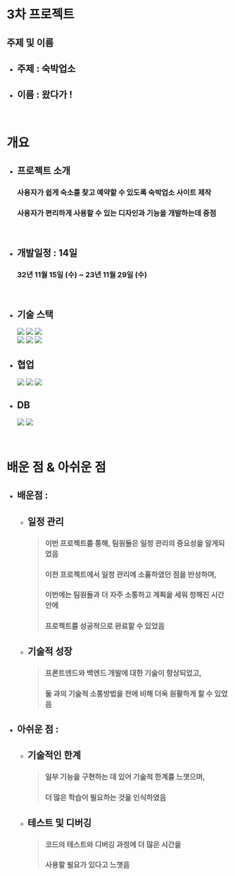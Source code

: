 # 3차 프로젝트

## 주제 및 이름
  - ## 주제 : 숙박업소
  - ## 이름 : 왔다가 !

<br />

# 개요

- ## 프로젝트 소개
  ### 사용자가 쉽게 숙소를 찾고 예약할 수 있도록 숙박업소 사이트 제작
  ### 사용자가 편리하게 사용할 수 있는 디자인과 기능을 개발하는데 중점

<br />

- ## 개발일정 : 14일
  ### 32년 11월 15일 (수) ~ 23년 11월 29일 (수)

<br>

- ## 기술 스택
  <img src="https://img.shields.io/badge/html5-E34F26?style=for-the-badge&logo=html5&logoColor=white">
  <img src="https://img.shields.io/badge/css3-1572B6?style=for-the-badge&logo=css3&logoColor=white">
  <img src="https://img.shields.io/badge/javascript-F7DF1E?style=for-the-badge&logo=javascript&logoColor=black">
  <br />
  <img src="https://img.shields.io/badge/react-61DAFB?style=for-the-badge&logo=react&logoColor=black">
  <img src="https://img.shields.io/badge/node.js-339933?style=for-the-badge&logo=Node.js&logoColor=white">
  <img src="https://img.shields.io/badge/express-000000?style=for-the-badge&logo=express&logoColor=white">

- ## 협업
  <img src="https://img.shields.io/badge/kakaotalk-FFCD00?style=for-the-badge&logo=kakaotalk&logoColor=white">
  <img src="https://img.shields.io/badge/discord-5865F2?style=for-the-badge&logo=discord&logoColor=white">
  <img src="https://img.shields.io/badge/github-181717?style=for-the-badge&logo=github&logoColor=white">

- ## DB
  <img src="https://img.shields.io/badge/mysql-4479A1?style=for-the-badge&logo=mysql&logoColor=white">
  <img src="https://img.shields.io/badge/sequelize-52B0E7?style=for-the-badge&logo=sequelize&logoColor=white">

<br>

# 배운 점 & 아쉬운 점

- ## 배운점 :
    - ## 일정 관리
      > ### 이번 프로젝트를 통해, 팀원들은 일정 관리의 중요성을 알게되었음
      > ### 이전 프로젝트에서 일정 관리에 소홀하였던 점을 반성하며,
      > ### 이번에는 팀원들과 더 자주 소통하고 계획을 세워 정해진 시간 안에
      > ### 프로젝트를 성공적으로 완료할 수 있었음
    - ## 기술적 성장
      > ### 프론트엔드와 백엔드 개발에 대한 기술이 향상되었고,
      > ### 둘 과의 기술적 소통방법을 전에 비해 더욱 원활하게 할 수 있었음

- ## 아쉬운 점 :
    - ## 기술적인 한계
      > ### 일부 기능을 구현하는 데 있어 기술적 한계를 느꼇으며,
      > ### 더 많은 학습이 필요하는 것을 인식하였음
    - ## 테스트 및 디버깅
      > ### 코드의 테스트와 디버깅 과정에 더 많은 시간을
      > ### 사용할 필요가 있다고 느꼇음
